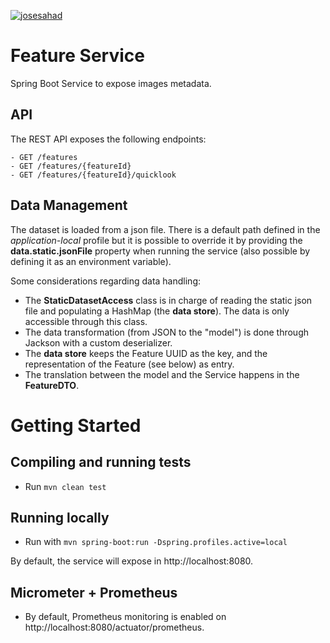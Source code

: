 [![josesahad](https://circleci.com/gh/josesahad/metadata-service.svg?style=svg)](https://circleci.com/gh/josesahad/metadata-service)

# Feature Service
Spring Boot Service to expose images metadata.

## API
The REST API exposes the following endpoints:
```
- GET /features
- GET /features/{featureId}
- GET /features/{featureId}/quicklook
```
## Data Management
The dataset is loaded from a json file. There is a default path defined in the _application-local_ profile but it is possible to override it by providing the **data.static.jsonFile** property when running the service (also possible by defining it as an environment variable).

Some considerations regarding data handling:
- The **StaticDatasetAccess** class is in charge of reading the static json file and populating a HashMap (the **data store**). The data is only accessible through this class.
- The data transformation (from JSON to the "model") is done through Jackson with a custom deserializer.
- The **data store** keeps the Feature UUID as the key, and the representation of the Feature (see below) as entry.
- The translation between the model and the Service happens in the **FeatureDTO**.

# Getting Started

## Compiling and running tests

- Run `mvn clean test`

## Running locally

- Run with `mvn spring-boot:run -Dspring.profiles.active=local`

By default, the service will expose in http://localhost:8080.

## Micrometer + Prometheus

- By default, Prometheus monitoring is enabled on http://localhost:8080/actuator/prometheus.
